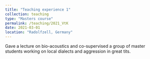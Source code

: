 ```yaml
---
title: "Teaching experience 1"
collection: teaching
type: "Masters course"
permalink: /teaching/2021_VtK
date: 2021-03-01
location: "Radolfzell, Germany"
---
```


Gave a lecture on bio-acoustics and co-supervised a group of master students working on local dialects and aggression in great tits.